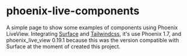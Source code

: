 # phoenix-live-components
A simple page to show some examples of components using Phoenix LiveView. Integrating [Surface](https://surface-ui.org/) and [Tailwindcss](https://tailwindcss.com/), it's use Phoenix 1.7, and phoenix_live_view 0.19.1 because this was the version compatible with Surface at the moment of created this project.
